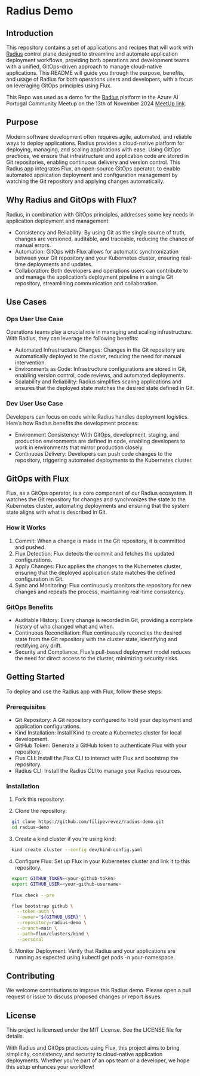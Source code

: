 # Radius Demo

## Introduction

This repository contains a set of applications and recipes that will work with [Radius](https://radapp.io/) control plane designed to streamline and automate application deployment workflows, providing both operations and development teams with a unified, GitOps-driven approach to manage cloud-native applications. This README will guide you through the purpose, benefits, and usage of Radius for both operations users and developers, with a focus on leveraging GitOps principles using Flux.

This Repo was used as a demo for the [Radius](https://radapp.io/) platform in the Azure AI Portugal Community Meetup on the 13th of November 2024 [MeetUp link](https://www.meetup.com/azure-user-group-portugal/events/304454807/?_xtd=gqFyqTI4NjQ5MDk0NqFwo2FwaQ%253D%253D&from=ref).

## Purpose

Modern software development often requires agile, automated, and reliable ways to deploy applications. Radius provides a cloud-native platform for deploying, managing, and scaling applications with ease. Using GitOps practices, we ensure that infrastructure and application code are stored in Git repositories, enabling continuous delivery and version control. This Radius app integrates Flux, an open-source GitOps operator, to enable automated application deployment and configuration management by watching the Git repository and applying changes automatically.

## Why Radius and GitOps with Flux?

Radius, in combination with GitOps principles, addresses some key needs in application deployment and management:

- Consistency and Reliability: By using Git as the single source of truth, changes are versioned, auditable, and traceable, reducing the chance of manual errors.
- Automation: GitOps with Flux allows for automatic synchronization between your Git repository and your Kubernetes cluster, ensuring real-time deployments and updates.
- Collaboration: Both developers and operations users can contribute to and manage the application’s deployment pipeline in a single Git repository, streamlining communication and collaboration.

## Use Cases

### Ops User Use Case

Operations teams play a crucial role in managing and scaling infrastructure. With Radius, they can leverage the following benefits:

- Automated Infrastructure Changes: Changes in the Git repository are automatically deployed to the cluster, reducing the need for manual intervention.
- Environments as Code: Infrastructure configurations are stored in Git, enabling version control, code reviews, and automated deployments.
- Scalability and Reliability: Radius simplifies scaling applications and ensures that the deployed state matches the desired state defined in Git.

### Dev User Use Case

Developers can focus on code while Radius handles deployment logistics. Here’s how Radius benefits the development process:

- Environment Consistency: With GitOps, development, staging, and production environments are defined in code, enabling developers to work in environments that mirror production closely.
- Continuous Delivery: Developers can push code changes to the repository, triggering automated deployments to the Kubernetes cluster.

## GitOps with Flux

Flux, as a GitOps operator, is a core component of our Radius ecosystem. It watches the Git repository for changes and synchronizes the state to the Kubernetes cluster, automating deployments and ensuring that the system state aligns with what is described in Git.

### How it Works

1. Commit: When a change is made in the Git repository, it is committed and pushed.
2. Flux Detection: Flux detects the commit and fetches the updated configurations.
3. Apply Changes: Flux applies the changes to the Kubernetes cluster, ensuring that the deployed application state matches the defined configuration in Git.
4. Sync and Monitoring: Flux continuously monitors the repository for new changes and repeats the process, maintaining real-time consistency.

### GitOps Benefits

- Auditable History: Every change is recorded in Git, providing a complete history of who changed what and when.
- Continuous Reconciliation: Flux continuously reconciles the desired state from the Git repository with the cluster state, identifying and rectifying any drift.
- Security and Compliance: Flux’s pull-based deployment model reduces the need for direct access to the cluster, minimizing security risks.

## Getting Started

To deploy and use the Radius app with Flux, follow these steps:

### Prerequisites

- Git Repository: A Git repository configured to hold your deployment and application configurations.
- Kind Installation: Install Kind to create a Kubernetes cluster for local development.
- GitHub Token: Generate a GitHub token to authenticate Flux with your repository.
- Flux CLI: Install the Flux CLI to interact with Flux and bootstrap the repository.
- Radius CLI: Install the Radius CLI to manage your Radius resources.

### Installation

1. Fork this repository:

2. Clone the repository:

  ```bash
    git clone https://github.com/filipevrevez/radius-demo.git
    cd radius-demo
  ```

3. Create a kind cluster if you're using kind:

  ```bash
    kind create cluster --config dev/kind-config.yaml
  ```

4. Configure Flux: Set up Flux in your Kubernetes cluster and link it to this repository.

  ```bash
    export GITHUB_TOKEN=<your-github-token>
    export GITHUB_USER=<your-github-username>
    
    flux check --pre

    flux bootstrap github \
      --token-auth \
      --owner="${GITHUB_USER}" \
      --repository=radius-demo \
      --branch=main \
      --path=flux/clusters/kind \
      --personal

  ```

5. Monitor Deployment: Verify that Radius and your applications are running as expected using kubectl get pods -n your-namespace.

## Contributing

We welcome contributions to improve this Radius demo. Please open a pull request or issue to discuss proposed changes or report issues.

## License

This project is licensed under the MIT License. See the LICENSE file for details.

With Radius and GitOps practices using Flux, this project aims to bring simplicity, consistency, and security to cloud-native application deployments. Whether you’re part of an ops team or a developer, we hope this setup enhances your workflow!
